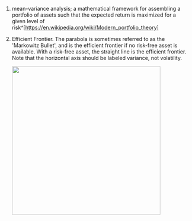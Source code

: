 1. mean-variance analysis; a mathematical framework for assembling a portfolio of assets such that the expected return is maximized for a given level of risk^[https://en.wikipedia.org/wiki/Modern_portfolio_theory]
2. Efficient Frontier. The parabola is sometimes referred to as the 'Markowitz Bullet', and is the efficient frontier if no risk-free asset is available. With a risk-free asset, the straight line is the efficient frontier. Note that the horizontal axis should be labeled variance, not volatility.

	<img src="https://upload.wikimedia.org/wikipedia/commons/e/e1/Markowitz_frontier.jpg" width="400" />